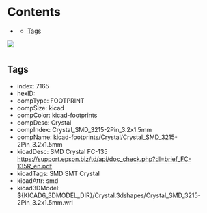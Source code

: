 



Contents
========

* [](#)
	* [Tags](#tags)
  
![][im]
# 

## Tags

- index: 7165
- hexID: 
- oompType: FOOTPRINT
- oompSize: kicad
- oompColor: kicad-footprints
- oompDesc: Crystal
- oompIndex: Crystal_SMD_3215-2Pin_3.2x1.5mm
- oompName: kicad-footprints/Crystal/Crystal_SMD_3215-2Pin_3.2x1.5mm
- kicadDesc: SMD Crystal FC-135 https://support.epson.biz/td/api/doc_check.php?dl=brief_FC-135R_en.pdf
- kicadTags: SMD SMT Crystal
- kicadAttr: smd
- kicad3DModel: ${KICAD6_3DMODEL_DIR}/Crystal.3dshapes/Crystal_SMD_3215-2Pin_3.2x1.5mm.wrl



[im]: image.png
